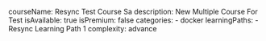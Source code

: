 courseName: Resync Test Course Sa
description: New Multiple Course For Test
isAvailable: true
isPremium: false
categories: 
    - docker
learningPaths: 
    - Resync Learning Path 1
complexity: advance
